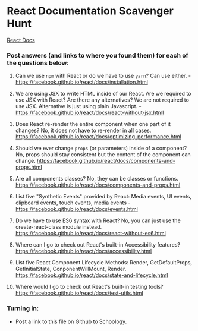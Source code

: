 # React Documentation Scavenger Hunt

[React Docs](https://facebook.github.io/react/docs/hello-world.html)

### Post answers (and links to where you found them) for each of the questions below:

1. Can we use `npm` with React or do we have to use `yarn`?
Can use either. - https://facebook.github.io/react/docs/installation.html

2. We are using JSX to write HTML inside of our React. Are we required to use JSX with React? Are there any alternatives?
We are not required to use JSX. Alternative is just using plain Javascript. - https://facebook.github.io/react/docs/react-without-jsx.html 

3. Does React re-render the entire component when one part of it changes?
No, it does not have to re-render in all cases. https://facebook.github.io/react/docs/optimizing-performance.html

4. Should we ever change `props` (or parameters) inside of a component? 
No, props should stay consistent but the content of the component can change. https://facebook.github.io/react/docs/components-and-props.html

5. Are all components classes?
No, they can be classes or functions. https://facebook.github.io/react/docs/components-and-props.html

6. List five "Synthetic Events" provided by React:
Media events, UI events, clipboard events, touch events, media events - https://facebook.github.io/react/docs/events.html

7. Do we have to use ES6 syntax with React?
No, you can just use the create-react-class module instead. https://facebook.github.io/react/docs/react-without-es6.html

8. Where can I go to check out React's built-in Accessibility features?
https://facebook.github.io/react/docs/accessibility.html

9. List five React Component Lifecycle Methods:
Render, GetDefaultProps, GetInitialState, ConponentWillMount, Render. https://facebook.github.io/react/docs/state-and-lifecycle.html

10. Where would I go to check out React's built-in testing tools?
https://facebook.github.io/react/docs/test-utils.html

### Turning in:

* Post a link to this file on Github to Schoology.
